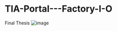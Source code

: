 # TIA-Portal---Factory-I-O
Final Thesis
![image](https://user-images.githubusercontent.com/111486965/185315794-d0be2c43-ac49-48cb-8f77-045047537b32.png)
